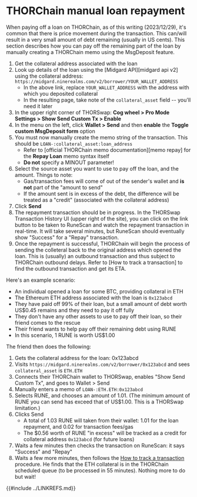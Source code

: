 # THORChain manual loan repayment

When paying off a loan on THORChain, as of this writing (2023/12/29), it's common that there is price movement during the transaction.  This can/will result in a very small amount of debt remaining (usually in US cents).  This section describes how you can pay off the remaining part of the loan by manually creating a THORChain memo using the MsgDeposit feature.

1. Get the collateral address associated with the loan
1. Look up details of the loan using the [Midgard API][midgard api v2] using the collateral address: `https://midgard.ninerealms.com/v2/borrower/YOUR_WALLET_ADDRESS`
   - In the above link, replace `YOUR_WALLET_ADDRESS` with the address with which you deposited collateral
   - In the resulting page, take note of the `collateral_asset` field -- you'll need it later
1. In the upper right corner of THORSwap: **Cog wheel > Pro Mode Settings > Show Send Custom Tx > Enable**
1. In the menu on the left, click **Wallet > Send** and then **enable** the **Toggle custom MsgDeposit form** option
1. You must now manually create the memo string of the transaction.  This should be `LOAN-:collateral_asset:loan_address`
   - Refer to [official THORChain memo documentation][memo repay] for the **Repay Loan** memo syntax itself
   - **Do not** specify a MINOUT parameter!
1. Select the source asset you want to use to pay off the loan, and the amount.  Things to note:
   - Gas/transaction fees will come of out of the sender's wallet and **is not** part of the "amount to send"
   - If the amount sent is in excess of the debt, the difference will be treated as a "credit" (associated with the collateral address)
1. Click **Send**
1. The repayment transaction should be in progress.  In the THORSwap Transaction History UI (upper right of the site), you can click on the link button to be taken to RuneScan and watch the repayment transaction in real-time.  It will take several minutes, but RuneScan should eventually show "Success" for a "Repay" transaction.
1. Once the repayment is successful, THORChain will begin the process of sending the colleteral back to the original address which opened the loan.  This is (usually) an outbound transaction and thus subject to THORChain outbound delays.  Refer to [How to track a transaction] to find the outbound transaction and get its ETA.

Here's an example scenario:

- An individual opened a loan for some BTC, providing collateral in ETH
- The Ethereum ETH address associated with the loan is `0x123abcd`
- They have paid off 99% of their loan, but a small amount of debt worth US$0.45 remains and they need to pay it off fully
- They don't have any other assets to use to pay off their loan, so their friend comes to the rescue
- Their friend wants to help pay off their remaining debt using RUNE
- In this scenario, 1 RUNE is worth US$1.00

The friend then does the following:

1. Gets the collateral address for the loan: 0x123abcd
1. Visits `https://midgard.ninerealms.com/v2/borrower/0x123abcd` and sees `collateral_asset` is `ETH.ETH`
1. Connects their THORChain wallet to THORSwap, enables "Show Send Custom Tx", and goes to Wallet > Send
1. Manually enters a memo of `LOAN-:ETH.ETH:0x123abcd`
1. Selects RUNE, and chooses an amount of 1.01.  (The minimum amount of RUNE you can send has exceed that of US$1.00.  This is a THORSwap limitation.)
1. Clicks Send
   - A total of 1.03 RUNE will taken from their wallet: 1.01 for the loan repayment, and 0.02 for transaction fees/gas
   - The $0.56 worth of RUNE "in excess" will be tracked as a credit for collateral address `0x123abcd` (for future loans)
1. Waits a few minutes then checks the transaction on RuneScan: it says "Success" and "Repay"
1. Waits a few more minutes, then follows the [How to track a transaction](#how-to-track-a-transaction) procedure.  He finds that the ETH collateral is in the THORChain scheduled queue (to be processed in 55 minutes).  Nothing more to do but wait!

{{#include ../LINKREFS.md}}
